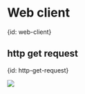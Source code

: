 # Web client
{id: web-client}


## http get request
{id: http-get-request}

![](examples/http_get/http_get.go)
